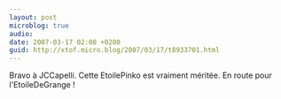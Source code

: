 ```yaml
---
layout: post
microblog: true
audio: 
date: 2007-03-17 02:00 +0200
guid: http://xtof.micro.blog/2007/03/17/t8933701.html
---
```

Bravo à JCCapelli. Cette EtoilePinko est vraiment méritée. En route pour l'EtoileDeGrange !
